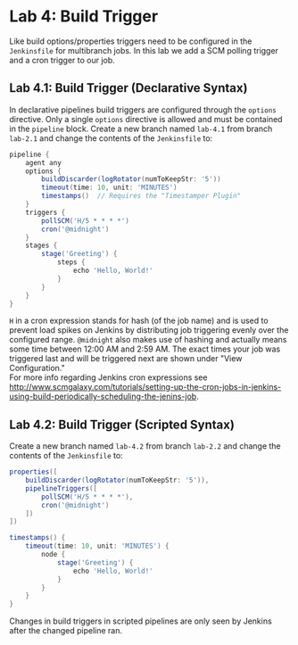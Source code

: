 Lab 4: Build Trigger
====================

Like build options/properties triggers need to be configured in the ``Jenkinsfile`` for
multibranch jobs. In this lab we add a SCM polling trigger and a cron trigger to our job.

Lab 4.1: Build Trigger (Declarative Syntax)
-------------------------------------------

In declarative pipelines build triggers are configured through the ``options`` directive.
Only a single ``options`` directive is allowed and must be contained in the ``pipeline`` block.
Create a new branch named ``lab-4.1`` from branch ``lab-2.1`` and change the contents of the ``Jenkinsfile`` to:

```groovy
pipeline {
    agent any
    options {
        buildDiscarder(logRotator(numToKeepStr: '5'))
        timeout(time: 10, unit: 'MINUTES')
        timestamps()  // Requires the "Timestamper Plugin"
    }
    triggers {
        pollSCM('H/5 * * * *')
        cron('@midnight')
    }
    stages {
        stage('Greeting') {
            steps {
                echo 'Hello, World!'
            }
        }
    }
}
```

``H`` in a cron expression stands for hash (of the job name) and is used to prevent load spikes on Jenkins by distributing job triggering evenly over the configured range.
``@midnight`` also makes use of hashing and actually means some time between 12:00 AM and 2:59 AM. The exact times your job was triggered last and will be triggered next
are shown under "View Configuration."  
For more info regarding Jenkins cron expressions see <http://www.scmgalaxy.com/tutorials/setting-up-the-cron-jobs-in-jenkins-using-build-periodically-scheduling-the-jenins-job>.

Lab 4.2: Build Trigger (Scripted Syntax)
----------------------------------------

Create a new branch named ``lab-4.2`` from branch ``lab-2.2`` and change the contents of the ``Jenkinsfile`` to:

```groovy
properties([
    buildDiscarder(logRotator(numToKeepStr: '5')),
    pipelineTriggers([
        pollSCM('H/5 * * * *'),
        cron('@midnight')
    ])
])

timestamps() {
    timeout(time: 10, unit: 'MINUTES') {
        node {
            stage('Greeting') {
                echo 'Hello, World!'
            }
        }
    }
}
```

Changes in build triggers in scripted pipelines are only seen by Jenkins
after the changed pipeline ran.
